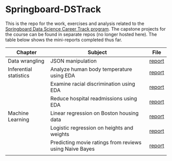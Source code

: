# Springboard-DSTrack
This is the repo for the work, exercises and analysis related to the [Springboard Data Science Career Track program](https://www.springboard.com/workshops/data-science-career-track). The capstone projects for the course can be found in separate repos (no longer hosted here). The table below shows the mini-reports completed thus far.

| Chapter | Subject | File |
| --- | --- | --- |
|  Data wrangling | JSON manipulation | [report](https://github.com/pjandir/Springboard-DSTrack/blob/master/Exercises/data_wrangling_json_5.2/solutions.ipynb) | 
| Inferential statistics | Analyze human body temperature using EDA | [report](https://github.com/pjandir/Springboard-DSTrack/blob/master/Exercises/inferential_statistics_8.2/sliderule_dsi_inferential_statistics_exercise_1.ipynb) |
| | Examine racial discrimination using EDA | [report](https://github.com/pjandir/Springboard-DSTrack/blob/master/Exercises/inferential_statistics_8.2/sliderule_dsi_inferential_statistics_exercise_2.ipynb) |
| | Reduce hospital readmissions using EDA  | [report](https://github.com/pjandir/Springboard-DSTrack/blob/master/Exercises/inferential_statistics_8.2/sliderule_dsi_inferential_statistics_exercise_3.ipynb) | 
| Machine Learning | Linear regression on Boston housing data | [report](https://github.com/pjandir/Springboard-DSTrack/blob/master/Exercises/machine_learning_11/Mini_Project_Linear_Regression.ipynb) |
| | Logistic regression on heights and weights | [report](https://github.com/pjandir/Springboard-DSTrack/blob/master/Exercises/machine_learning_11/Mini_Project_Logistic_Regression.ipynb) |
| | Predicting movie ratings from reviews using Naive Bayes | [report](https://github.com/pjandir/Springboard-DSTrack/blob/master/Exercises/machine_learning_11/Mini_Project_Naive_Bayes.ipynb) |
| | | |  

